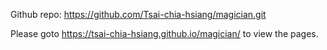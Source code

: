 Github repo: https://github.com/Tsai-chia-hsiang/magician.git

Please goto https://tsai-chia-hsiang.github.io/magician/ to view the pages.